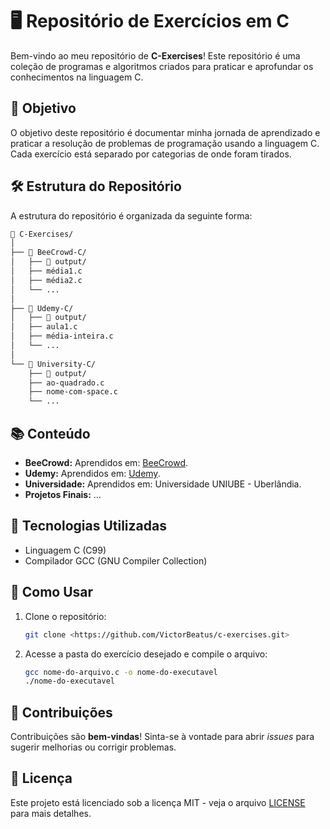 
# 🖥️ Repositório de Exercícios em C

Bem-vindo ao meu repositório de **C-Exercises**! Este repositório é uma coleção de programas e algoritmos criados para praticar e aprofundar os conhecimentos na linguagem C.

## 🚀 Objetivo

O objetivo deste repositório é documentar minha jornada de aprendizado e praticar a resolução de problemas de programação usando a linguagem C. Cada exercício está separado por categorias de onde foram tirados.

## 🛠️ Estrutura do Repositório

A estrutura do repositório é organizada da seguinte forma:

```bash
📂 C-Exercises/
│
├── 📂 BeeCrowd-C/
│   ├── 📂 output/
│   ├── média1.c
│   ├── média2.c
│   └── ...
│
├── 📂 Udemy-C/
│   ├── 📂 output/
│   ├── aula1.c
│   ├── média-inteira.c
│   └── ...
│
└── 📂 University-C/
    ├── 📂 output/
    ├── ao-quadrado.c
    ├── nome-com-space.c
    └── ...
```

## 📚 Conteúdo

- **BeeCrowd:** Aprendidos em: [BeeCrowd](https://judge.beecrowd.com/pt).
- **Udemy:** Aprendidos em: [Udemy](https://www.udemy.com/c).
- **Universidade:** Aprendidos em: Universidade UNIUBE - Uberlândia.
- **Projetos Finais:** …

## 🔧 Tecnologias Utilizadas

- Linguagem C (C99)
- Compilador GCC (GNU Compiler Collection)

## 🏁 Como Usar

1. Clone o repositório:
    
    ```bash
    git clone <https://github.com/VictorBeatus/c-exercises.git>
    
    ```
    
2. Acesse a pasta do exercício desejado e compile o arquivo:
    
    ```bash
    gcc nome-do-arquivo.c -o nome-do-executavel
    ./nome-do-executavel
    
    ```
    

## 📝 Contribuições

Contribuições são **bem-vindas**! Sinta-se à vontade para abrir *issues* para sugerir melhorias ou corrigir problemas.

## 📄 Licença

Este projeto está licenciado sob a licença MIT - veja o arquivo [LICENSE](https://www.notion.so/LICENSE) para mais detalhes.
